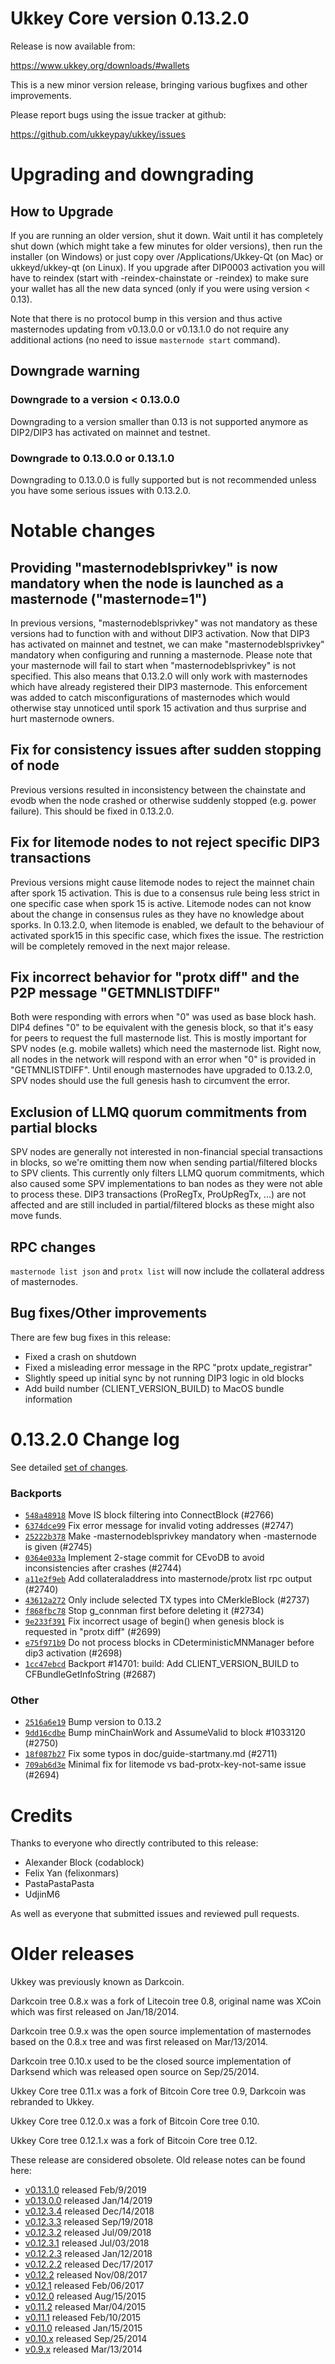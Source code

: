 Ukkey Core version 0.13.2.0
==========================

Release is now available from:

  <https://www.ukkey.org/downloads/#wallets>

This is a new minor version release, bringing various bugfixes and other improvements.

Please report bugs using the issue tracker at github:

  <https://github.com/ukkeypay/ukkey/issues>


Upgrading and downgrading
=========================

How to Upgrade
--------------

If you are running an older version, shut it down. Wait until it has completely
shut down (which might take a few minutes for older versions), then run the
installer (on Windows) or just copy over /Applications/Ukkey-Qt (on Mac) or
ukkeyd/ukkey-qt (on Linux). If you upgrade after DIP0003 activation you will
have to reindex (start with -reindex-chainstate or -reindex) to make sure
your wallet has all the new data synced (only if you were using version < 0.13).

Note that there is no protocol bump in this version and thus active masternodes
updating from v0.13.0.0 or v0.13.1.0 do not require any additional actions (no need to issue
`masternode start` command).

Downgrade warning
-----------------

### Downgrade to a version < 0.13.0.0

Downgrading to a version smaller than 0.13 is not supported anymore as DIP2/DIP3 has activated
on mainnet and testnet.

### Downgrade to 0.13.0.0 or 0.13.1.0

Downgrading to 0.13.0.0 is fully supported but is not recommended unless you have some serious issues with 0.13.2.0.

Notable changes
===============

Providing "masternodeblsprivkey" is now mandatory when the node is launched as a masternode ("masternode=1")
------------------------------------------------------------------------
In previous versions, "masternodeblsprivkey" was not mandatory as these versions had to function with and without DIP3
activation. Now that DIP3 has activated on mainnet and testnet, we can make "masternodeblsprivkey" mandatory when
configuring and running a masternode. Please note that your masternode will fail to start when "masternodeblsprivkey"
is not specified. This also means that 0.13.2.0 will only work with masternodes which have already registered their
DIP3 masternode. This enforcement was added to catch misconfigurations of masternodes which would otherwise stay
unnoticed until spork 15 activation and thus surprise and hurt masternode owners.

Fix for consistency issues after sudden stopping of node
--------------------------------------------------------
Previous versions resulted in inconsistency between the chainstate and evodb when the node crashed or otherwise suddenly
stopped (e.g. power failure). This should be fixed in 0.13.2.0. 

Fix for litemode nodes to not reject specific DIP3 transactions
---------------------------------------------------------------
Previous versions might cause litemode nodes to reject the mainnet chain after spork 15 activation. This is due to a
consensus rule being less strict in one specific case when spork 15 is active. Litemode nodes can not know about the
change in consensus rules as they have no knowledge about sporks. In 0.13.2.0, when litemode is enabled, we default to the
behaviour of activated spork15 in this specific case, which fixes the issue. The restriction will be completely removed
in the next major release.

Fix incorrect behavior for "protx diff" and the P2P message "GETMNLISTDIFF"
---------------------------------------------------------------------------
Both were responding with errors when "0" was used as base block hash. DIP4 defines "0" to be equivalent with the
genesis block, so that it's easy for peers to request the full masternode list.
This is mostly important for SPV nodes (e.g. mobile wallets) which need the masternode list. Right now, all nodes in
the network will respond with an error when "0" is provided in  "GETMNLISTDIFF". Until enough masternodes have upgraded
to 0.13.2.0, SPV nodes should use the full genesis hash to circumvent the error.

Exclusion of LLMQ quorum commitments from partial blocks
--------------------------------------------------------
SPV nodes are generally not interested in non-financial special transactions in blocks, so we're omitting them now when
sending partial/filtered blocks to SPV clients. This currently only filters LLMQ quorum commitments, which also caused
some SPV implementations to ban nodes as they were not able to process these. DIP3 transactions (ProRegTx, ProUpRegTx, ...)
are not affected and are still included in partial/filtered blocks as these might also move funds. 

RPC changes
-----------
`masternode list json` and `protx list` will now include the collateral address of masternodes.

Bug fixes/Other improvements
----------------------------
There are few bug fixes in this release:
- Fixed a crash on shutdown
- Fixed a misleading error message in the RPC "protx update_registrar"  
- Slightly speed up initial sync by not running DIP3 logic in old blocks
- Add build number (CLIENT_VERSION_BUILD) to MacOS bundle information 

 0.13.2.0 Change log
===================

See detailed [set of changes](https://github.com/ukkeypay/ukkey/compare/v0.13.1.0...ukkeypay:v0.13.2.0).

### Backports

- [`548a48918`](https://github.com/ukkeypay/ukkey/commit/548a48918) Move IS block filtering into ConnectBlock (#2766)
- [`6374dce99`](https://github.com/ukkeypay/ukkey/commit/6374dce99) Fix error message for invalid voting addresses (#2747)
- [`25222b378`](https://github.com/ukkeypay/ukkey/commit/25222b378) Make -masternodeblsprivkey mandatory when -masternode is given (#2745)
- [`0364e033a`](https://github.com/ukkeypay/ukkey/commit/0364e033a) Implement 2-stage commit for CEvoDB to avoid inconsistencies after crashes (#2744)
- [`a11e2f9eb`](https://github.com/ukkeypay/ukkey/commit/a11e2f9eb) Add collateraladdress into masternode/protx list rpc output (#2740)
- [`43612a272`](https://github.com/ukkeypay/ukkey/commit/43612a272) Only include selected TX types into CMerkleBlock (#2737)
- [`f868fbc78`](https://github.com/ukkeypay/ukkey/commit/f868fbc78) Stop g_connman first before deleting it (#2734)
- [`9e233f391`](https://github.com/ukkeypay/ukkey/commit/9e233f391) Fix incorrect usage of begin() when genesis block is requested in "protx diff" (#2699)
- [`e75f971b9`](https://github.com/ukkeypay/ukkey/commit/e75f971b9) Do not process blocks in CDeterministicMNManager before dip3 activation (#2698)
- [`1cc47ebcd`](https://github.com/ukkeypay/ukkey/commit/1cc47ebcd) Backport #14701: build: Add CLIENT_VERSION_BUILD to CFBundleGetInfoString (#2687)

### Other

- [`2516a6e19`](https://github.com/ukkeypay/ukkey/commit/2516a6e19) Bump version to 0.13.2
- [`9dd16cdbe`](https://github.com/ukkeypay/ukkey/commit/9dd16cdbe) Bump minChainWork and AssumeValid to block #1033120 (#2750)
- [`18f087b27`](https://github.com/ukkeypay/ukkey/commit/18f087b27) Fix some typos in doc/guide-startmany.md (#2711)
- [`709ab6d3e`](https://github.com/ukkeypay/ukkey/commit/709ab6d3e) Minimal fix for litemode vs bad-protx-key-not-same issue (#2694)

Credits
=======

Thanks to everyone who directly contributed to this release:

- Alexander Block (codablock)
- Felix Yan (felixonmars)
- PastaPastaPasta
- UdjinM6

As well as everyone that submitted issues and reviewed pull requests.

Older releases
==============

Ukkey was previously known as Darkcoin.

Darkcoin tree 0.8.x was a fork of Litecoin tree 0.8, original name was XCoin
which was first released on Jan/18/2014.

Darkcoin tree 0.9.x was the open source implementation of masternodes based on
the 0.8.x tree and was first released on Mar/13/2014.

Darkcoin tree 0.10.x used to be the closed source implementation of Darksend
which was released open source on Sep/25/2014.

Ukkey Core tree 0.11.x was a fork of Bitcoin Core tree 0.9,
Darkcoin was rebranded to Ukkey.

Ukkey Core tree 0.12.0.x was a fork of Bitcoin Core tree 0.10.

Ukkey Core tree 0.12.1.x was a fork of Bitcoin Core tree 0.12.

These release are considered obsolete. Old release notes can be found here:

- [v0.13.1.0](https://github.com/ukkeypay/ukkey/blob/master/doc/release-notes/ukkey/release-notes-0.13.1.0.md) released Feb/9/2019
- [v0.13.0.0](https://github.com/ukkeypay/ukkey/blob/master/doc/release-notes/ukkey/release-notes-0.13.0.0.md) released Jan/14/2019
- [v0.12.3.4](https://github.com/ukkeypay/ukkey/blob/master/doc/release-notes/ukkey/release-notes-0.12.3.4.md) released Dec/14/2018
- [v0.12.3.3](https://github.com/ukkeypay/ukkey/blob/master/doc/release-notes/ukkey/release-notes-0.12.3.3.md) released Sep/19/2018
- [v0.12.3.2](https://github.com/ukkeypay/ukkey/blob/master/doc/release-notes/ukkey/release-notes-0.12.3.2.md) released Jul/09/2018
- [v0.12.3.1](https://github.com/ukkeypay/ukkey/blob/master/doc/release-notes/ukkey/release-notes-0.12.3.1.md) released Jul/03/2018
- [v0.12.2.3](https://github.com/ukkeypay/ukkey/blob/master/doc/release-notes/ukkey/release-notes-0.12.2.3.md) released Jan/12/2018
- [v0.12.2.2](https://github.com/ukkeypay/ukkey/blob/master/doc/release-notes/ukkey/release-notes-0.12.2.2.md) released Dec/17/2017
- [v0.12.2](https://github.com/ukkeypay/ukkey/blob/master/doc/release-notes/ukkey/release-notes-0.12.2.md) released Nov/08/2017
- [v0.12.1](https://github.com/ukkeypay/ukkey/blob/master/doc/release-notes/ukkey/release-notes-0.12.1.md) released Feb/06/2017
- [v0.12.0](https://github.com/ukkeypay/ukkey/blob/master/doc/release-notes/ukkey/release-notes-0.12.0.md) released Aug/15/2015
- [v0.11.2](https://github.com/ukkeypay/ukkey/blob/master/doc/release-notes/ukkey/release-notes-0.11.2.md) released Mar/04/2015
- [v0.11.1](https://github.com/ukkeypay/ukkey/blob/master/doc/release-notes/ukkey/release-notes-0.11.1.md) released Feb/10/2015
- [v0.11.0](https://github.com/ukkeypay/ukkey/blob/master/doc/release-notes/ukkey/release-notes-0.11.0.md) released Jan/15/2015
- [v0.10.x](https://github.com/ukkeypay/ukkey/blob/master/doc/release-notes/ukkey/release-notes-0.10.0.md) released Sep/25/2014
- [v0.9.x](https://github.com/ukkeypay/ukkey/blob/master/doc/release-notes/ukkey/release-notes-0.9.0.md) released Mar/13/2014

